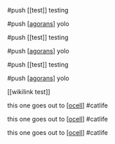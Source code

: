 #push [[test]] testing

#push [[agorans]] yolo

#push [[test]] testing

#push [[agorans]] yolo

#push [[test]] testing

#push [[agorans]] yolo

[[wikilink test]]

this one goes out to [[ocell]] #catlife

this one goes out to [[ocell]] #catlife

this one goes out to [[ocell]] #catlife

[//begin]: # "Autogenerated link references for markdown compatibility"
[agorans]: agorans.md "agorans"
[agorans]: agorans.md "agorans"
[agorans]: agorans.md "agorans"
[ocell]: ocell.md "Ocell"
[ocell]: ocell.md "Ocell"
[ocell]: ocell.md "Ocell"
[//end]: # "Autogenerated link references"

